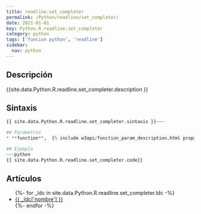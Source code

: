 ```yaml
---
title: readline.set_completer
permalink: /Python/readline/set_completer/
date: 2021-01-01
key: Python.R.readline.set_completer
category: python
tags: ['funcion python', 'readline']
sidebar: 
  nav: python
---
```


## Descripción
{{site.data.Python.R.readline.set_completer.description }}

## Sintaxis
~~~python
{{ site.data.Python.R.readline.set_completer.sintaxis }}~~~

## Parámetros
* **function**,  {% include w3api/function_param_description.html propiedad=site.data.Python.R.readline.set_completer valor="function" %}

## Ejemplo
~~~python
{{ site.data.Python.R.readline.set_completer.code}}
~~~

## Artículos
<ul>
{%- for _ldc in site.data.Python.R.readline.set_completer.ldc -%}
   <li>
       <a href="{{_ldc['url'] }}">{{ _ldc['nombre'] }}</a>
   </li>
{%- endfor -%}
</ul>
